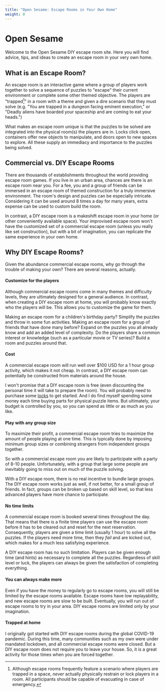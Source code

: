 ```yaml
---
title: "Open Sesame: Escape Rooms in Your Own Home"
weight: 0
---
```


# Open Sesame

Welcome to the Open Sesame DIY escape room site. Here you will find
advice, tips, and ideas to create an escape room in your very own home.


## What is an Escape Room?

An escape room is an interactive game where a group of players work
together to solve a sequence of puzzles to "escape" their current
environment or complete some other themed objective. The players are
"trapped[^trapped]" in a room with a theme and given a dire scenario that
they must solve (e.g. "You are trapped in a dungeon facing eminent
execution," or "Deadly aliens have boarded your spaceship and are coming to
eat your heads.")

What makes an escape room unique is that the puzzles to be solved are
integrated into the physical room(s) the players are in. Locks click open,
containers offer new objects to manipulate, and doors open to new spaces to
explore. All these supply an immediacy and importance to the puzzles being
solved.


## Commercial vs. DIY Escape Rooms

There are thousands of establishments throughout the world providing escape
room games. If you live in an urban area, chances are there is an escape
room near you. For a fee, you and a group of friends can be immersed in an
escape room of themed construction for a truly immersive environment. The
room's design and puzzles can be especially intricate. Considering it can be
used around 8 times a day for many years, extra expense can be used to
custom build the room.

In contrast, a DIY escape room is a makeshift escape room in your home (or
other conveniently available space). Your improvised escape room won't have
the customized set of a commercial escape room (unless you really like set
construction), but with a bit of imagination, you can replicate the same
experience in your own home.


## Why DIY Escape Rooms?

Given the abundance commercial escape rooms, why go through the trouble of
making your own? There are several reasons, actually.

#### Customize for the players

Although commercial escape rooms come in many themes and difficulty levels,
they are ultimately designed for a general audience. In contrast, when
creating a DIY escape room at home, you will probably know exactly who the
players will be. This allows you to customize the game for them.

Making an escape room for a children's birthday party? Simplify the puzzles
and throw in some fun activities. Making an escape room for a group of
friends that have done many before? Expand on the puzzles you all already
know and add an added level of complexity. Do the players share a common
interest or knowledge (such as a particular movie or TV series)? Build a
room and puzzles around that.

#### Cost

A commercial escape room will run well over $100 USD for a 1 hour group
activity, which makes it not cheap. In contrast, a DIY escape room can
potentially be constructed from materials around the house.

I won't promise that a DIY escape room is free (even discounting the
personal time it will take to prepare the room). You will probably need to
purchase some [locks] to get started. And I do find myself spending some
money each time buying parts for physical puzzle items. But ultimately,
your budget is controlled by you, so you can spend as little or as much as
you like.

#### Play with any group size

To maximize their profit, a commercial escape room tries to maximize the
amount of people playing at one time. This is typically done by imposing
minimum group sizes or combining strangers from independent groups
together.

So with a commercial escape room you are likely to participate with a party
of 8-10 people. Unfortunately, with a group that large some people are
inevitably going to miss out on much of the puzzle solving.

With a DIY escape room, there is no real incentive to bundle large groups.
The DIY escape room works just as well, if not better, for a small group of
friends. In fact, groups can be broken up based on skill level, so that
less advanced players have more chance to participate.

#### No time limits

A commercial escape room is booked several times throughout the day. That
means that there is a finite time players can use the escape room before it
has to be cleared out and reset for the next reservation. Consequently,
players are given a time limit (usually 1 hour) to solve all the puzzles.
If the players need more time, then they _fail_ and are kicked out, which
makes for a much less satisfying experience.

A DIY escape room has no such limitation. Players can be given enough time
(and hints) as necessary to complete all the puzzles. Regardless of skill
level or luck, the players can always be given the satisfaction of
completing everything.

#### You can always make more

Even if you have the money to regularly go to escape rooms, you will still
be limited by the escape rooms available. Escape rooms have low
replayability, and new escape rooms are slow to be built. Eventually, you
will run out of escape rooms to try in your area. DIY escape rooms are
limited only by your imagination.

#### Trapped at home

I originally got started with DIY escape rooms during the global COVID-19
pandemic. During this time, many communities such as my own were under
mandated lockdown, and all commercial escape rooms were closed. But a DIY
escape room does not require you to leave your house. So, it is a great
activity for those times when you are forced together.



[^trapped]: Although escape rooms frequently feature a scenario where
    players are trapped in a space, _never_ actually physically restrain or
    lock players in a room. All participants should be capable of
    evacuating in case of emergency.

[locks]: equipment/locks
